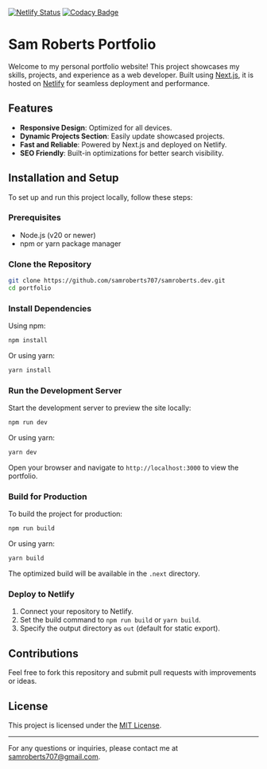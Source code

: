 [![Netlify Status](https://api.netlify.com/api/v1/badges/04dab4ba-a433-4247-b6a7-650a455d7f42/deploy-status)](https://app.netlify.com/sites/samroberts/deploys)
[![Codacy Badge](https://app.codacy.com/project/badge/Grade/27c1f282e7e54d7c80bc0b2d8e3816f4)](https://app.codacy.com/gh/samroberts707/samroberts.dev/dashboard?utm_source=gh&utm_medium=referral&utm_content=&utm_campaign=Badge_grade)

# Sam Roberts Portfolio

Welcome to my personal portfolio website! This project showcases my skills, projects, and experience as a web developer. Built using [Next.js](https://nextjs.org/), it is hosted on [Netlify](https://www.netlify.com/) for seamless deployment and performance.

## Features
- **Responsive Design**: Optimized for all devices.
- **Dynamic Projects Section**: Easily update showcased projects.
- **Fast and Reliable**: Powered by Next.js and deployed on Netlify.
- **SEO Friendly**: Built-in optimizations for better search visibility.

## Installation and Setup
To set up and run this project locally, follow these steps:

### Prerequisites
- Node.js (v20 or newer)
- npm or yarn package manager

### Clone the Repository
```bash
git clone https://github.com/samroberts707/samroberts.dev.git
cd portfolio
```

### Install Dependencies
Using npm:
```bash
npm install
```
Or using yarn:
```bash
yarn install
```

### Run the Development Server
Start the development server to preview the site locally:
```bash
npm run dev
```
Or using yarn:
```bash
yarn dev
```
Open your browser and navigate to `http://localhost:3000` to view the portfolio.

### Build for Production
To build the project for production:
```bash
npm run build
```
Or using yarn:
```bash
yarn build
```
The optimized build will be available in the `.next` directory.

### Deploy to Netlify
1. Connect your repository to Netlify.
2. Set the build command to `npm run build` or `yarn build`.
3. Specify the output directory as `out` (default for static export).

## Contributions
Feel free to fork this repository and submit pull requests with improvements or ideas.

## License
This project is licensed under the [MIT License](LICENSE).

---

For any questions or inquiries, please contact me at [samroberts707@gmail.com](mailto:samroberts707@gmail.com).

